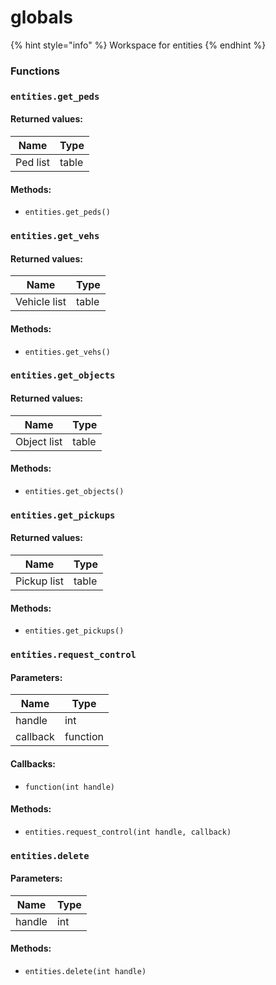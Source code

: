 # globals

{% hint style="info" %}
Workspace for entities
{% endhint %}

### Functions

### `entities.get_peds`

#### Returned values:

| Name     | Type  |
| -------- | ----- |
| Ped list | table |

#### Methods:

* `entities.get_peds()`

### `entities.get_vehs`

#### Returned values:

| Name         | Type  |
| ------------ | ----- |
| Vehicle list | table |

#### Methods:

* `entities.get_vehs()`

### `entities.get_objects`

#### Returned values:

| Name        | Type  |
| ----------- | ----- |
| Object list | table |

#### Methods:

* `entities.get_objects()`

### `entities.get_pickups`

#### Returned values:

| Name        | Type  |
| ----------- | ----- |
| Pickup list | table |

#### Methods:

* `entities.get_pickups()`

### `entities.request_control`

#### Parameters:

| Name     | Type     |
| -------- | -------- |
| handle   | int      |
| callback | function |

#### Callbacks:

* `function(int handle)`

#### Methods:

* `entities.request_control(int handle, callback)`

### `entities.delete`

#### Parameters:

| Name   | Type |
| ------ | ---- |
| handle | int  |

#### Methods:

* `entities.delete(int handle)`